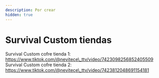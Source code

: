 ```yaml
---
description: Por crear
hidden: true
---
```


# Survival Custom tiendas

Survival Custom cofre tienda 1: https://www.tiktok.com/@nevitece\_ttv/video/7423098256852405509 Survival Custom cofre tienda 2: https://www.tiktok.com/@nevitece\_ttv/video/7423812048691154181
